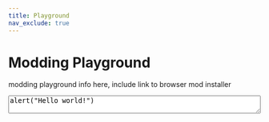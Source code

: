 ```yaml
---
title: Playground
nav_exclude: true
---
```


# Modding Playground
modding playground info here, include link to browser mod installer
<textarea style="width: 100%">alert("Hello world!")</textarea>
